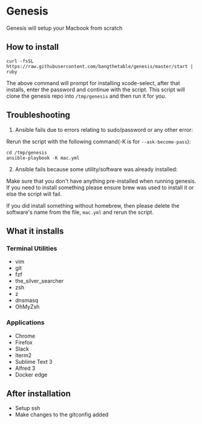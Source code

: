 # Genesis

Genesis will setup your Macbook from scratch

## How to install

```
curl -fsSL https://raw.githubusercontent.com/bangthetable/genesis/master/start | ruby
```
The above command will prompt for installing xcode-select, after that installs, enter the password and continue with the script.
This script will clone the genesis repo into `/tmp/genesis` and then run it for you.

## Troubleshooting

1. Ansible fails due to errors relating to sudo/password or any other error:

Rerun the script with the following command(-K is for `--ask-become-pass`):
```
cd /tmp/genesis
ansible-playbook -K mac.yml
```

2. Ansible fails because some utility/software was already installed:

  Make sure that you don't have anything pre-installed when running genesis.
  If you need to install something please ensure brew was used to install it or else the script will fail.

  If you did install something without homebrew, then please delete the software's name from the file, `mac.yml` and rerun the script.

## What it installs

### Terminal Utilities
- vim
- git
- fzf
- the_silver_searcher
- zsh
- z
- dnsmasq
- OhMyZsh

### Applications
- Chrome
- Firefox
- Slack
- Iterm2
- Sublime Text 3
- Alfred 3
- Docker edge

## After installation
- Setup ssh
- Make changes to the gitconfig added
